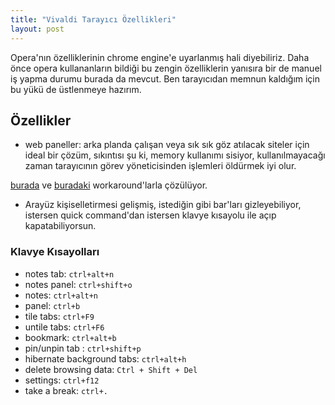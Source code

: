```yaml
---
title: "Vivaldi Tarayıcı Özellikleri"
layout: post
---
```


Opera'nın özelliklerinin chrome engine'e uyarlanmış hali diyebiliriz. Daha önce
opera kullananların bildiği bu zengin özelliklerin yanısıra bir de manuel iş
yapma durumu burada da mevcut. Ben tarayıcıdan memnun kaldığım için bu yükü de
üstlenmeye hazırım.

## Özellikler

* web paneller: arka planda çalışan veya sık sık göz atılacak siteler için ideal
  bir çözüm, sıkıntısı şu ki, memory kullanımı sisiyor, kullanılmayacağı zaman
  tarayıcının görev yöneticisinden işlemleri öldürmek iyi olur.

[burada](https://forum.vivaldi.net/topic/26623/zoom-find-in-page-other-actions-in-web-panels) ve [buradaki](https://forum.vivaldi.net/topic/24540/hibernating-unloading-web-panels-content/14) workaround'larla çözülüyor.

* Arayüz kişiselletirmesi gelişmiş, istediğin gibi bar'ları gizleyebiliyor,
  istersen quick command'dan istersen klavye kısayolu ile açıp kapatabiliyorsun.

### Klavye Kısayolları

* notes tab: `ctrl+alt+n`
* notes panel: `ctrl+shift+o`
* notes: `ctrl+alt+n`
* panel: `ctrl+b`
* tile tabs: `ctrl+F9`
* untile tabs: `ctrl+F6`
* bookmark: `ctrl+alt+b`
* pin/unpin tab : `ctrl+shift+p`
* hibernate background tabs: `ctrl+alt+h`
* delete browsing data: `Ctrl + Shift + Del`
* settings: `ctrl+f12`
* take a break: `ctrl+.`
